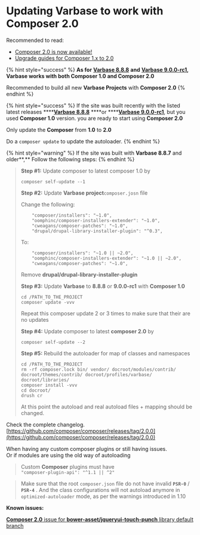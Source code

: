 # Updating Varbase to work with Composer 2.0

Recommended to read:

* [Composer 2.0 is now available!](https://blog.packagist.com/composer-2-0-is-now-available/)
* [Upgrade guides for Composer 1.x to 2.0](https://github.com/composer/composer/blob/2.0.0/UPGRADE-2.0.md)

{% hint style="success" %}
**As for** [**Varbase 8.8.8**](https://www.drupal.org/project/varbase/releases/8.x-8.8) **and** [**Varbase 9.0.0-rc1**](https://www.drupal.org/project/varbase/releases/9.0.0-rc1)**, Varbase works with both Composer 1.0 and Composer 2.0** 

Recommended to build all new **Varbase Projects** with **Composer 2.0**
{% endhint %}

{% hint style="success" %}
If the site was built recently with the listed latest releases ****[**Varbase 8.8.8**](https://www.drupal.org/project/varbase/releases/8.x-8.8) ****or ****[**Varbase 9.0.0-rc1**](https://www.drupal.org/project/varbase/releases/9.0.0-rc1), but you used **Composer 1.0** version. you are ready to start using **Composer 2.0**

Only update the **Composer** from **1.0** to **2.0**

Do a `composer update`  to update the autoloader.
{% endhint %}

{% hint style="warning" %}
If the site was built with **Varbase 8.8.7** and older**,** Follow the following steps:
{% endhint %}

> **Step \#1:** Update composer to latest composer 1.0 by
>
> ```text
> composer self-update --1
> ```
>
> **Step \#2:** Update **Varbase project**`composer.josn` file
>
> Change the following:
>
> ```text
>     "composer/installers": "~1.0",
>     "oomphinc/composer-installers-extender": "~1.0",
>     "cweagans/composer-patches": "~1.0",
>     "drupal/drupal-library-installer-plugin": "^0.3",
> ```
>
> To:
>
> ```text
>     "composer/installers": "~1.0 || ~2.0",
>     "oomphinc/composer-installers-extender": "~1.0 || ~2.0",
>     "cweagans/composer-patches": "~1.0",
> ```
>
> Remove **drupal/drupal-library-installer-plugin**
>
> **Step \#3:** Update **Varbase** to **8.8.8**  or **9.0.0-rc1** with **Composer 1.0**
>
> ```text
> cd /PATH_TO_THE_PROJECT
> composer update -vvv
> ```
>
> Repeat this composer update 2 or 3 times to make sure that their are no updates
>
> **Step \#4:** Update composer to latest **composer 2.0** by
>
> ```text
> composer self-update --2
> ```
>
> **Step \#5:** Rebuild the autoloader for map of classes and namespaces
>
> ```text
> cd /PATH_TO_THE_PROJECT
> rm -rf composer.lock bin/ vendor/ docroot/modules/contrib/ docroot/themes/contrib/ docroot/profiles/varbase/ docroot/libraries/
> composer install -vvv
> cd docroot/
> drush cr
> ```
>
> At this point the autoload and real autoload files + mapping should be changed.

Check the complete changelog.  
[https://github.com/composer/composer/releases/tag/2.0.0](https://github.com/composer/composer/releases/tag/2.0.0)

When having any custom composer plugins or still having issues.  
Or if modules are using the old way of autoloading

> Custom **Composer** plugins must have  
> `"composer-plugin-api": "^1.1 || ^2"`

> Make sure that the root `composer.json` file do not have invalid **`PSR-0`** / **`PSR-4`** . And the class configurations will not autoload anymore in `optimized-autoloader` mode, as per the warnings introduced in 1.10

**Known issues:**

[**Composer 2.0** issue for **bower-asset/jqueryui-touch-punch** library default branch](https://www.drupal.org/project/varbase/issues/3190703)

